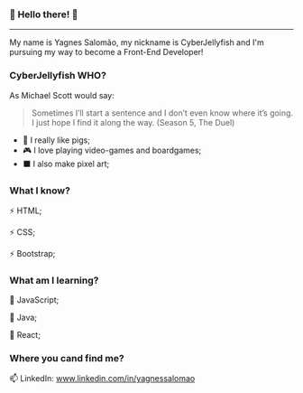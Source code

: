 ### :cherry_blossom: Hello there! :cherry_blossom:

------------------------------
 My name is Yagnes Salomão, my nickname is CyberJellyfish and I'm pursuing my way to become a Front-End Developer!

### CyberJellyfish WHO?

As Michael Scott would say:

>Sometimes I’ll start a sentence and I don’t even know where it’s going. 
>I just hope I find it along the way. (Season 5, The Duel)

* :pig_nose: I really like pigs;
* :video_game: I love playing video-games and boardgames;
* :black_large_square: I also make pixel art;

### What I know? 

⚡ HTML;

⚡ CSS;

⚡ Bootstrap;

### What am I learning? 

🌱 JavaScript;

🌱 Java;

🌱 React;

###  Where you cand find me? 
📫 LinkedIn: www.linkedin.com/in/yagnessalomao
